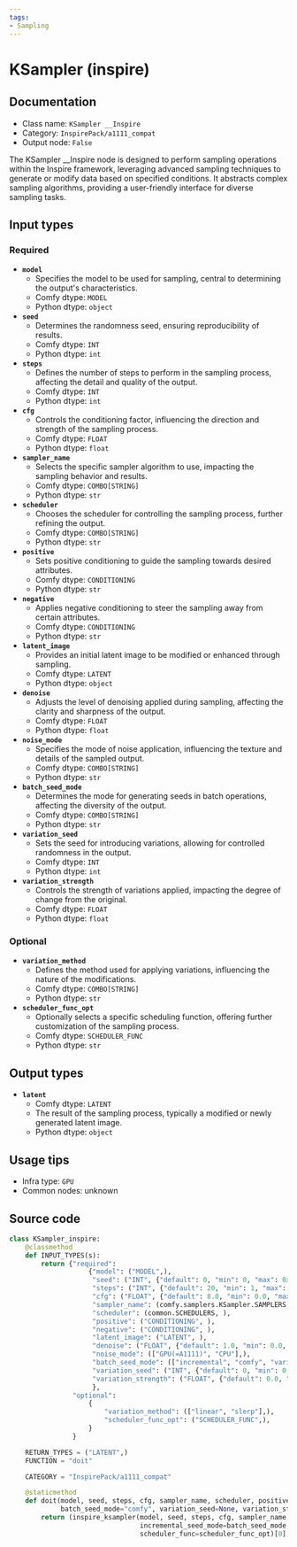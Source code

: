 ```yaml
---
tags:
- Sampling
---
```


# KSampler (inspire)
## Documentation
- Class name: `KSampler __Inspire`
- Category: `InspirePack/a1111_compat`
- Output node: `False`

The KSampler __Inspire node is designed to perform sampling operations within the Inspire framework, leveraging advanced sampling techniques to generate or modify data based on specified conditions. It abstracts complex sampling algorithms, providing a user-friendly interface for diverse sampling tasks.
## Input types
### Required
- **`model`**
    - Specifies the model to be used for sampling, central to determining the output's characteristics.
    - Comfy dtype: `MODEL`
    - Python dtype: `object`
- **`seed`**
    - Determines the randomness seed, ensuring reproducibility of results.
    - Comfy dtype: `INT`
    - Python dtype: `int`
- **`steps`**
    - Defines the number of steps to perform in the sampling process, affecting the detail and quality of the output.
    - Comfy dtype: `INT`
    - Python dtype: `int`
- **`cfg`**
    - Controls the conditioning factor, influencing the direction and strength of the sampling process.
    - Comfy dtype: `FLOAT`
    - Python dtype: `float`
- **`sampler_name`**
    - Selects the specific sampler algorithm to use, impacting the sampling behavior and results.
    - Comfy dtype: `COMBO[STRING]`
    - Python dtype: `str`
- **`scheduler`**
    - Chooses the scheduler for controlling the sampling process, further refining the output.
    - Comfy dtype: `COMBO[STRING]`
    - Python dtype: `str`
- **`positive`**
    - Sets positive conditioning to guide the sampling towards desired attributes.
    - Comfy dtype: `CONDITIONING`
    - Python dtype: `str`
- **`negative`**
    - Applies negative conditioning to steer the sampling away from certain attributes.
    - Comfy dtype: `CONDITIONING`
    - Python dtype: `str`
- **`latent_image`**
    - Provides an initial latent image to be modified or enhanced through sampling.
    - Comfy dtype: `LATENT`
    - Python dtype: `object`
- **`denoise`**
    - Adjusts the level of denoising applied during sampling, affecting the clarity and sharpness of the output.
    - Comfy dtype: `FLOAT`
    - Python dtype: `float`
- **`noise_mode`**
    - Specifies the mode of noise application, influencing the texture and details of the sampled output.
    - Comfy dtype: `COMBO[STRING]`
    - Python dtype: `str`
- **`batch_seed_mode`**
    - Determines the mode for generating seeds in batch operations, affecting the diversity of the output.
    - Comfy dtype: `COMBO[STRING]`
    - Python dtype: `str`
- **`variation_seed`**
    - Sets the seed for introducing variations, allowing for controlled randomness in the output.
    - Comfy dtype: `INT`
    - Python dtype: `int`
- **`variation_strength`**
    - Controls the strength of variations applied, impacting the degree of change from the original.
    - Comfy dtype: `FLOAT`
    - Python dtype: `float`
### Optional
- **`variation_method`**
    - Defines the method used for applying variations, influencing the nature of the modifications.
    - Comfy dtype: `COMBO[STRING]`
    - Python dtype: `str`
- **`scheduler_func_opt`**
    - Optionally selects a specific scheduling function, offering further customization of the sampling process.
    - Comfy dtype: `SCHEDULER_FUNC`
    - Python dtype: `str`
## Output types
- **`latent`**
    - Comfy dtype: `LATENT`
    - The result of the sampling process, typically a modified or newly generated latent image.
    - Python dtype: `object`
## Usage tips
- Infra type: `GPU`
- Common nodes: unknown


## Source code
```python
class KSampler_inspire:
    @classmethod
    def INPUT_TYPES(s):
        return {"required":
                    {"model": ("MODEL",),
                     "seed": ("INT", {"default": 0, "min": 0, "max": 0xffffffffffffffff}),
                     "steps": ("INT", {"default": 20, "min": 1, "max": 10000}),
                     "cfg": ("FLOAT", {"default": 8.0, "min": 0.0, "max": 100.0}),
                     "sampler_name": (comfy.samplers.KSampler.SAMPLERS, ),
                     "scheduler": (common.SCHEDULERS, ),
                     "positive": ("CONDITIONING", ),
                     "negative": ("CONDITIONING", ),
                     "latent_image": ("LATENT", ),
                     "denoise": ("FLOAT", {"default": 1.0, "min": 0.0, "max": 1.0, "step": 0.01}),
                     "noise_mode": (["GPU(=A1111)", "CPU"],),
                     "batch_seed_mode": (["incremental", "comfy", "variation str inc:0.01", "variation str inc:0.05"],),
                     "variation_seed": ("INT", {"default": 0, "min": 0, "max": 0xffffffffffffffff}),
                     "variation_strength": ("FLOAT", {"default": 0.0, "min": 0.0, "max": 1.0, "step": 0.01}),
                     },
                "optional":
                    {
                        "variation_method": (["linear", "slerp"],),
                        "scheduler_func_opt": ("SCHEDULER_FUNC",),
                    }
                }

    RETURN_TYPES = ("LATENT",)
    FUNCTION = "doit"

    CATEGORY = "InspirePack/a1111_compat"

    @staticmethod
    def doit(model, seed, steps, cfg, sampler_name, scheduler, positive, negative, latent_image, denoise, noise_mode,
             batch_seed_mode="comfy", variation_seed=None, variation_strength=None, variation_method="linear", scheduler_func_opt=None):
        return (inspire_ksampler(model, seed, steps, cfg, sampler_name, scheduler, positive, negative, latent_image, denoise, noise_mode,
                                 incremental_seed_mode=batch_seed_mode, variation_seed=variation_seed, variation_strength=variation_strength, variation_method=variation_method,
                                 scheduler_func=scheduler_func_opt)[0], )

```
